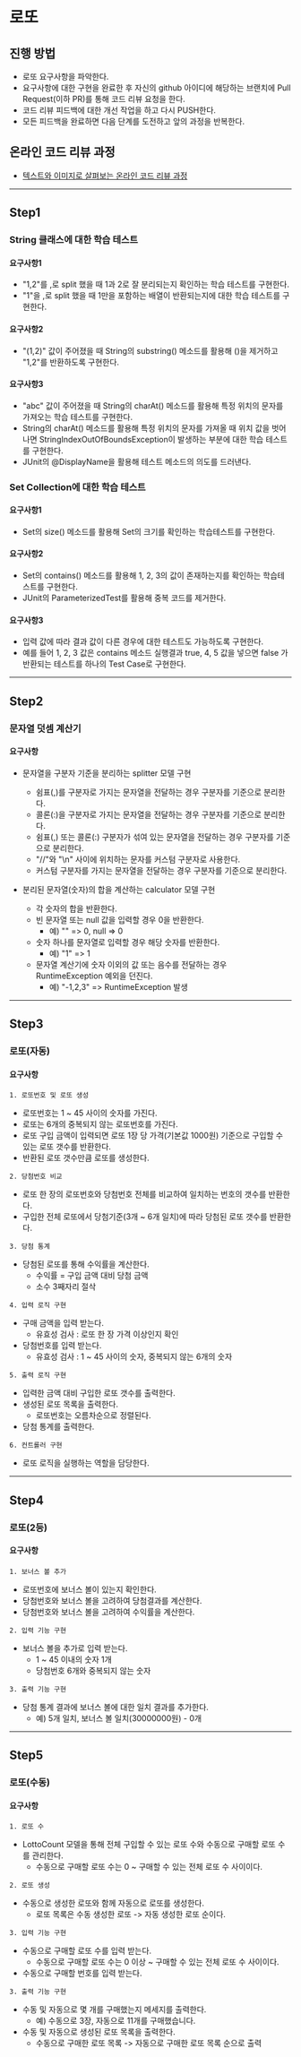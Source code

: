 # 로또

## 진행 방법

* 로또 요구사항을 파악한다.
* 요구사항에 대한 구현을 완료한 후 자신의 github 아이디에 해당하는 브랜치에 Pull Request(이하 PR)를 통해 코드 리뷰 요청을 한다.
* 코드 리뷰 피드백에 대한 개선 작업을 하고 다시 PUSH한다.
* 모든 피드백을 완료하면 다음 단계를 도전하고 앞의 과정을 반복한다.

## 온라인 코드 리뷰 과정

* [텍스트와 이미지로 살펴보는 온라인 코드 리뷰 과정](https://github.com/next-step/nextstep-docs/tree/master/codereview)

---

## Step1

### String 클래스에 대한 학습 테스트

#### 요구사항1

- "1,2"를 ,로 split 했을 때 1과 2로 잘 분리되는지 확인하는 학습 테스트를 구현한다.
- "1"을 ,로 split 했을 때 1만을 포함하는 배열이 반환되는지에 대한 학습 테스트를 구현한다.

#### 요구사항2

- "(1,2)" 값이 주어졌을 때 String의 substring() 메소드를 활용해 ()을 제거하고 "1,2"를 반환하도록 구현한다.

#### 요구사항3

- "abc" 값이 주어졌을 때 String의 charAt() 메소드를 활용해 특정 위치의 문자를 가져오는 학습 테스트를 구현한다.
- String의 charAt() 메소드를 활용해 특정 위치의 문자를 가져올 때 위치 값을 벗어나면 StringIndexOutOfBoundsException이 발생하는 부분에 대한 학습 테스트를 구현한다.
- JUnit의 @DisplayName을 활용해 테스트 메소드의 의도를 드러낸다.

### Set Collection에 대한 학습 테스트

#### 요구사항1

- Set의 size() 메소드를 활용해 Set의 크기를 확인하는 학습테스트를 구현한다.

#### 요구사항2

- Set의 contains() 메소드를 활용해 1, 2, 3의 값이 존재하는지를 확인하는 학습테스트를 구현한다.
- JUnit의 ParameterizedTest를 활용해 중복 코드를 제거한다.

#### 요구사항3

- 입력 값에 따라 결과 값이 다른 경우에 대한 테스트도 가능하도록 구현한다.
- 예를 들어 1, 2, 3 값은 contains 메소드 실행결과 true, 4, 5 값을 넣으면 false 가 반환되는 테스트를 하나의 Test Case로 구현한다.

---

## Step2

### 문자열 덧셈 계산기

#### 요구사항

- 문자열을 구분자 기준을 분리하는 splitter 모델 구현
    - 쉼표(,)를 구분자로 가지는 문자열을 전달하는 경우 구분자를 기준으로 분리한다.
    - 콜론(:)을 구분자로 가지는 문자열을 전달하는 경우 구분자를 기준으로 분리한다.
    - 쉼표(,) 또는 콜론(:) 구분자가 섞여 있는 문자열을 전달하는 경우 구분자를 기준으로 분리한다.
    - "//"와 "\n" 사이에 위치하는 문자를 커스텀 구분자로 사용한다.
    - 커스텀 구분자를 가지는 문자열을 전달하는 경우 구분자를 기준으로 분리한다.

- 분리된 문자열(숫자)의 합을 계산하는 calculator 모델 구현
    - 각 숫자의 합을 반환한다.
    - 빈 문자열 또는 null 값을 입력할 경우 0을 반환한다.
        - 예) "" => 0, null => 0
    - 숫자 하나를 문자열로 입력할 경우 해당 숫자를 반환한다.
        - 예) "1" => 1
    - 문자열 계산기에 숫자 이외의 값 또는 음수를 전달하는 경우 RuntimeException 예외을 던진다.
        - 예) "-1,2,3" => RuntimeException 발생

---

## Step3

### 로또(자동)

#### 요구사항

`1. 로또번호 및 로또 생성`

- 로또번호는 1 ~ 45 사이의 숫자를 가진다.
- 로또는 6개의 중복되지 않는 로또번호를 가진다.
- 로또 구입 금액이 입력되면 로또 1장 당 가격(기본값 1000원) 기준으로 구입할 수 있는 로또 갯수를 반환한다.
- 반환된 로또 갯수만큼 로또를 생성한다.

`2. 당첨번호 비교`

- 로또 한 장의 로또번호와 당첨번호 전체를 비교하여 일치하는 번호의 갯수를 반환한다.
- 구입한 전체 로또에서 당첨기준(3개 ~ 6개 일치)에 따라 당첨된 로또 갯수를 반환한다.

`3. 당첨 통계`

- 당첨된 로또를 통해 수익률을 계산한다.
    - 수익률 = 구입 금액 대비 당첨 금액
    - 소수 3째자리 절삭

`4. 입력 로직 구현`

- 구매 금액을 입력 받는다.
    - 유효성 검사 :  로또 한 장 가격 이상인지 확인
- 당첨번호를 입력 받는다.
    - 유효성 검사 : 1 ~ 45 사이의 숫자, 중복되지 않는 6개의 숫자

`5. 출력 로직 구현`

- 입력한 금액 대비 구입한 로또 갯수를 출력한다.
- 생성된 로또 목록을 출력한다.
    - 로또번호는 오름차순으로 정렬된다.
- 당첨 통계를 출력한다.

`6. 컨트롤러 구현`

- 로또 로직을 실행하는 역할을 담당한다.

---

## Step4

### 로또(2등)

#### 요구사항

`1. 보너스 볼 추가`

- 로또번호에 보너스 볼이 있는지 확인한다.
- 당첨번호와 보너스 볼을 고려하여 당첨결과를 계산한다.
- 당첨번호와 보너스 볼을 고려하여 수익률을 계산한다.

`2. 입력 기능 구현`

- 보너스 볼을 추가로 입력 받는다.
    - 1 ~ 45 이내의 숫자 1개
    - 당첨번호 6개와 중복되지 않는 숫자

`3. 출력 기능 구현`

- 당첨 통계 결과에 보너스 볼에 대한 일치 결과를 추가한다.
    - 예) 5개 일치, 보너스 볼 일치(30000000원) - 0개

---

## Step5

### 로또(수동)

#### 요구사항

`1. 로또 수`

- LottoCount 모델을 통해 전체 구입할 수 있는 로또 수와 수동으로 구매할 로또 수를 관리한다.
    - 수동으로 구매할 로또 수는 0 ~ 구매할 수 있는 전체 로또 수 사이이다.

`2. 로또 생성`

- 수동으로 생성한 로또와 함께 자동으로 로또를 생성한다.
    - 로또 목록은 수동 생성한 로또 -> 자동 생성한 로또 순이다.

`3. 입력 기능 구현`

- 수동으로 구매할 로또 수를 입력 받는다.
    - 수동으로 구매할 로또 수는 0 이상 ~ 구매할 수 있는 전체 로또 수 사이이다.
- 수동으로 구매할 번호를 입력 받는다.

`3. 출력 기능 구현`

- 수동 및 자동으로 몇 개를 구매했는지 메세지를 출력한다.
    - 예) 수동으로 3장, 자동으로 11개를 구매했습니다.
- 수동 및 자동으로 생성된 로또 목록을 출력한다.
    - 수동으로 구매한 로또 목록 -> 자동으로 구매한 로또 목록 순으로 출력